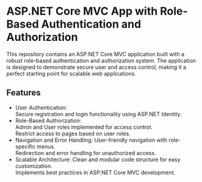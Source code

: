 # ASP.NET Core MVC App with Role-Based Authentication and Authorization
This repository contains an ASP.NET Core MVC application built with a robust role-based authentication and authorization system. The application is designed to demonstrate secure user and access control, making it a perfect starting point for scalable web applications.

## Features
* User Authentication: <br />
  Secure registration and login functionality using ASP.NET Identity. <br />
* Role-Based Authorization: <br />
  Admin and User roles implemented for access control. <br />
  Restrict access to pages based on user roles. <br />
* Navigation and Error Handling:
  User-friendly navigation with role-specific menus. <br />
  Redirection and error handling for unauthorized access. <br />
* Scalable Architecture:
  Clean and modular code structure for easy customization. <br />
  Implements best practices in ASP.NET Core MVC development. <br />
